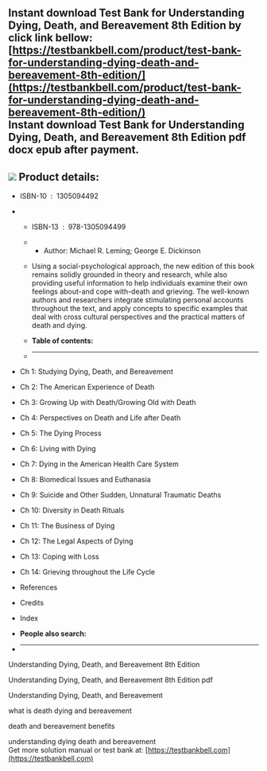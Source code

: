 Instant download **Test Bank for Understanding Dying, Death, and Bereavement 8th Edition** by click link bellow:  
[https://testbankbell.com/product/test-bank-for-understanding-dying-death-and-bereavement-8th-edition/](https://testbankbell.com/product/test-bank-for-understanding-dying-death-and-bereavement-8th-edition/)  
**Instant download Test Bank for Understanding Dying, Death, and Bereavement 8th Edition pdf docx epub after payment.**
-----------------------------------------------------------------------------------------------------------------------


![](https://testbankbell.com/wp-content/uploads/2023/05/519YusQA0zL._SX379_BO1204203200_.jpg)
**Product details:**
--------------------


* ISBN-10 ‏ : ‎ 1305094492
* * ISBN-13 ‏ : ‎ 978-1305094499
  * * Author: Michael R. Leming; George E. Dickinson
   
  * Using a social-psychological approach, the new edition of this book remains solidly grounded in theory and research, while also providing useful information to help individuals examine their own feelings about-and cope with-death and grieving. The well-known authors and researchers integrate stimulating personal accounts throughout the text, and apply concepts to specific examples that deal with cross cultural perspectives and the practical matters of death and dying.
  * **Table of contents:**
  * ----------------------
 
* Ch 1: Studying Dying, Death, and Bereavement
* Ch 2: The American Experience of Death
* Ch 3: Growing Up with Death/Growing Old with Death
* Ch 4: Perspectives on Death and Life after Death
* Ch 5: The Dying Process
* Ch 6: Living with Dying
* Ch 7: Dying in the American Health Care System
* Ch 8: Biomedical Issues and Euthanasia
* Ch 9: Suicide and Other Sudden, Unnatural Traumatic Deaths
* Ch 10: Diversity in Death Rituals
* Ch 11: The Business of Dying
* Ch 12: The Legal Aspects of Dying
* Ch 13: Coping with Loss
* Ch 14: Grieving throughout the Life Cycle
* References
* Credits
* Index
* **People also search:**
* -----------------------

Understanding Dying, Death, and Bereavement 8th Edition

Understanding Dying, Death, and Bereavement 8th Edition pdf

Understanding Dying, Death, and Bereavement

what is death dying and bereavement

death and bereavement benefits

understanding dying death and bereavement  
 Get more solution manual or test bank at: [https://testbankbell.com](https://testbankbell.com)
